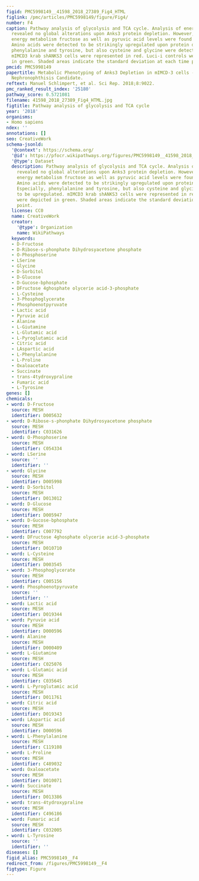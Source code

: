 ```yaml
---
figid: PMC5998149__41598_2018_27389_Fig4_HTML
figlink: /pmc/articles/PMC5998149/figure/Fig4/
number: F4
caption: Pathway analysis of glycolysis and TCA cycle. Analysis of energy metabolites
  revealed no global alterations upon Anks3 protein depletion. However, within the
  energy metabolism fructose as well as pyruvic acid levels were found to be reduced.
  Amino acids were detected to be strikingly upregulated upon protein depletion. Especially,
  phenylalanine and tyrosine, but also cysteine and glycine were detected to be upregulated.
  mIMCD3 krab shANKS3 cells were represented in red. Luci-i controls were depicted
  in green. Shaded areas indicate the standard deviation at each time point.
pmcid: PMC5998149
papertitle: Metabolic Phenotyping of Anks3 Depletion in mIMCD-3 cells - a Putative
  Nephronophthisis Candidate.
reftext: Manuel Schlimpert, et al. Sci Rep. 2018;8:9022.
pmc_ranked_result_index: '25180'
pathway_score: 0.5721081
filename: 41598_2018_27389_Fig4_HTML.jpg
figtitle: Pathway analysis of glycolysis and TCA cycle
year: '2018'
organisms:
- Homo sapiens
ndex: ''
annotations: []
seo: CreativeWork
schema-jsonld:
  '@context': https://schema.org/
  '@id': https://pfocr.wikipathways.org/figures/PMC5998149__41598_2018_27389_Fig4_HTML.html
  '@type': Dataset
  description: Pathway analysis of glycolysis and TCA cycle. Analysis of energy metabolites
    revealed no global alterations upon Anks3 protein depletion. However, within the
    energy metabolism fructose as well as pyruvic acid levels were found to be reduced.
    Amino acids were detected to be strikingly upregulated upon protein depletion.
    Especially, phenylalanine and tyrosine, but also cysteine and glycine were detected
    to be upregulated. mIMCD3 krab shANKS3 cells were represented in red. Luci-i controls
    were depicted in green. Shaded areas indicate the standard deviation at each time
    point.
  license: CC0
  name: CreativeWork
  creator:
    '@type': Organization
    name: WikiPathways
  keywords:
  - D-Fructose
  - D-Ribose-s-phonphate Dihydrosyacetone phosphate
  - O-Phosphoserine
  - LSerine
  - Glycine
  - D-Sorbitol
  - D-Glucose
  - D-Gucose-bphosphate
  - DFructose 4ghosphate olycerie acid-3-phosphate
  - L-Cysteine
  - 3-Phosphoglycerate
  - Phosphoenotpyruvate
  - Lactic acid
  - Pyruvie acid
  - Alanine
  - L-Giutamine
  - L-Glutamic acid
  - L-Pyroglutamic acid
  - Citric acid
  - LAspartic acid
  - L-Phenylalanine
  - L-Proline
  - Oxaloacetate
  - Succinate
  - trans-4tydroxypraline
  - Fumaric acid
  - L-Tyrosine
genes: []
chemicals:
- word: D-Fructose
  source: MESH
  identifier: D005632
- word: D-Ribose-s-phonphate Dihydrosyacetone phosphate
  source: MESH
  identifier: C031626
- word: O-Phosphoserine
  source: MESH
  identifier: C054334
- word: LSerine
  source: ''
  identifier: ''
- word: Glycine
  source: MESH
  identifier: D005998
- word: D-Sorbitol
  source: MESH
  identifier: D013012
- word: D-Glucose
  source: MESH
  identifier: D005947
- word: D-Gucose-bphosphate
  source: MESH
  identifier: C007792
- word: DFructose 4ghosphate olycerie acid-3-phosphate
  source: MESH
  identifier: D010710
- word: L-Cysteine
  source: MESH
  identifier: D003545
- word: 3-Phosphoglycerate
  source: MESH
  identifier: C005156
- word: Phosphoenotpyruvate
  source: ''
  identifier: ''
- word: Lactic acid
  source: MESH
  identifier: D019344
- word: Pyruvie acid
  source: MESH
  identifier: D000596
- word: Alanine
  source: MESH
  identifier: D000409
- word: L-Giutamine
  source: MESH
  identifier: C025076
- word: L-Glutamic acid
  source: MESH
  identifier: C035645
- word: L-Pyroglutamic acid
  source: MESH
  identifier: D011761
- word: Citric acid
  source: MESH
  identifier: D019343
- word: LAspartic acid
  source: MESH
  identifier: D000596
- word: L-Phenylalanine
  source: MESH
  identifier: C119108
- word: L-Proline
  source: MESH
  identifier: C489032
- word: Oxaloacetate
  source: MESH
  identifier: D010071
- word: Succinate
  source: MESH
  identifier: D013386
- word: trans-4tydroxypraline
  source: MESH
  identifier: C496186
- word: Fumaric acid
  source: MESH
  identifier: C032005
- word: L-Tyrosine
  source: ''
  identifier: ''
diseases: []
figid_alias: PMC5998149__F4
redirect_from: /figures/PMC5998149__F4
figtype: Figure
---
```

